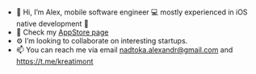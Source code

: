 - 👋 Hi, I’m Alex, mobile software engineer 💻 mostly experienced in iOS native development 🔨
- 🍎 Check my [AppStore page](https://apps.apple.com/developer/id1445904985)
- ⚙️ I’m looking to collaborate on interesting startups.
- 📫 You can reach me via email nadtoka.alexandr@gmail.com and https://t.me/kreatimont

<!---
kreatimont/kreatimont is a ✨ special ✨ repository because its `README.md` (this file) appears on your GitHub profile.
You can click the Preview link to take a look at your changes.
--->
